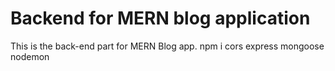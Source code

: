 # Backend for MERN blog application

This is the back-end part for MERN Blog app. 
npm i cors express mongoose nodemon
